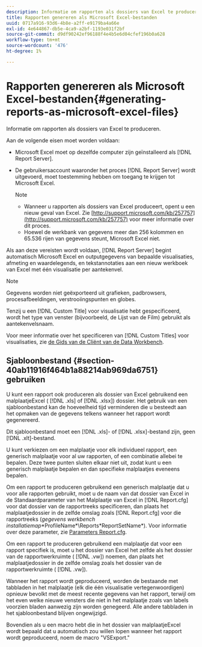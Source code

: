 ```yaml
---
description: Informatie om rapporten als dossiers van Excel te produceren.
title: Rapporten genereren als Microsoft Excel-bestanden
uuid: 0717a916-93d6-4b8e-a2ff-e9179ba4a66e
exl-id: 4e644867-db5e-4ca9-a2bf-1193e031f2bf
source-git-commit: d9df90242ef96188f4e4b5e6d04cfef196b0a628
workflow-type: tm+mt
source-wordcount: '476'
ht-degree: 1%

---
```


# Rapporten genereren als Microsoft Excel-bestanden{#generating-reports-as-microsoft-excel-files}

Informatie om rapporten als dossiers van Excel te produceren.

Aan de volgende eisen moet worden voldaan:

* Microsoft Excel moet op dezelfde computer zijn geïnstalleerd als [!DNL Report Server].
* De gebruikersaccount waaronder het proces [!DNL Report Server] wordt uitgevoerd, moet toestemming hebben om toegang te krijgen tot Microsoft Excel.

   >[!NOTE]
   >
   >
   >    
   >    
   >    * Wanneer u rapporten als dossiers van Excel produceert, opent u een nieuw geval van Excel. Zie [http://support.microsoft.com/kb/257757](http://support.microsoft.com/kb/257757) voor meer informatie over dit proces.
   >    * Hoewel de werkbank van gegevens meer dan 256 kolommen en 65.536 rijen van gegevens steunt, Microsoft Excel niet.


Als aan deze vereisten wordt voldaan, [!DNL Report Server] begint automatisch Microsoft Excel en outputgegevens van bepaalde visualisaties, afmeting en waardelegends, en tekstannotaties aan een nieuw werkboek van Excel met één visualisatie per aantekenvel.

>[!NOTE]
>
>Gegevens worden niet geëxporteerd uit grafieken, padbrowsers, procesafbeeldingen, verstrooiingspunten en globes.

Tenzij u een [!DNL Custom Title] voor visualisatie hebt gespecificeerd, wordt het type van venster (bijvoorbeeld, de Lijst van de Film) gebruikt als aantekenvelsnaam.

Voor meer informatie over het specificeren van [!DNL Custom Titles] voor visualisaties, zie [de Gids van de Cliënt van de Data Workbench](https://docs.adobe.com/content/help/en/data-workbench/using/client/t-open-ins.html).

## Sjabloonbestand {#section-40ab11916f464b1a88214ab969da6751} gebruiken

U kunt een rapport ook produceren als dossier van Excel gebruikend een malplaatjeExcel ( [!DNL .xls] of [!DNL .xlsx]) dossier. Het gebruik van een sjabloonbestand kan de hoeveelheid tijd verminderen die u besteedt aan het opmaken van de gegevens telkens wanneer het rapport wordt gegenereerd.

Dit sjabloonbestand moet een [!DNL .xls]- of [!DNL .xlsx]-bestand zijn, geen [!DNL .xlt]-bestand.

U kunt verkiezen om een malplaatje voor elk individueel rapport, een generisch malplaatje voor al uw rapporten, of een combinatie allebei te bepalen. Deze twee punten sluiten elkaar niet uit, zodat kunt u een generisch malplaatje bepalen en dan specifieke malplaatjes eveneens bepalen.

Om een rapport te produceren gebruikend een generisch malplaatje dat u voor alle rapporten gebruikt, moet u de naam van dat dossier van Excel in de Standaardparameter van het Malplaatje van Excel in [!DNL Report.cfg] voor dat dossier van de rapportreeks specificeren, dan plaats het malplaatjedossier in de zelfde omslag zoals [!DNL Report.cfg] voor die rapportreeks (*gegevens werkbench installatiemap*\*ProfileName*\Reports\*ReportSetName*). Voor informatie over deze parameter, zie [Parameters Report.cfg](../../../../../home/c-rpt-oview/c-rpt-param-ref/c-rpt-param.md#concept-838e59d72d3f4cb29ee15f5c7eb0ceff).

Om een rapport te produceren gebruikend een malplaatje dat voor een rapport specifiek is, moet u het dossier van Excel het zelfde als het dossier van de rapportwerkruimte ( [!DNL .vw]) noemen, dan plaats het malplaatjedossier in de zelfde omslag zoals het dossier van de rapportwerkruimte ( [!DNL .vw]).

Wanneer het rapport wordt geproduceerd, worden de bestaande met tabbladen in het malplaatje (elk die één visualisatie vertegenwoordigen) opnieuw bevolkt met de meest recente gegevens van het rapport, terwijl om het even welke nieuwe vensters die niet in het malplaatje zoals van labels voorzien bladen aanwezig zijn worden genegeerd. Alle andere tabbladen in het sjabloonbestand blijven ongewijzigd.

Bovendien als u een macro hebt die in het dossier van malplaatjeExcel wordt bepaald dat u automatisch zou willen lopen wanneer het rapport wordt geproduceerd, noem de macro &quot;VSExport.&quot;
